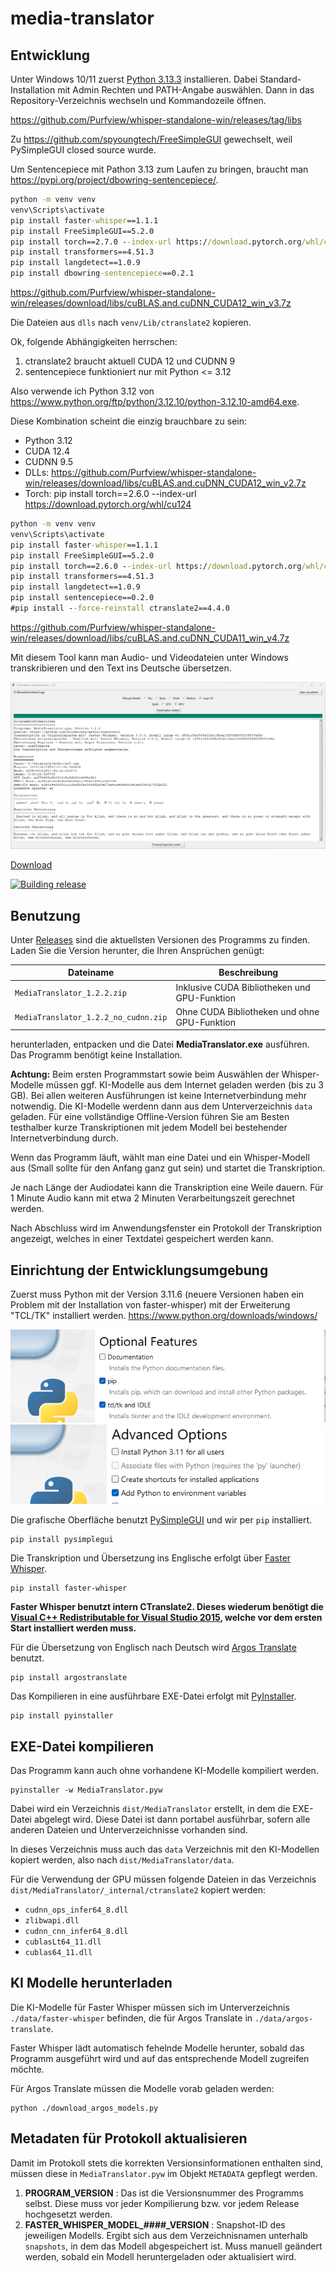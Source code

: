 # media-translator

## Entwicklung

Unter Windows 10/11 zuerst [Python 3.13.3](https://www.python.org/ftp/python/3.13.3/python-3.13.3-amd64.exe) installieren.
Dabei Standard-Installation mit Admin Rechten und PATH-Angabe auswählen.
Dann in das Repository-Verzeichnis wechseln und Kommandozeile öffnen.

https://github.com/Purfview/whisper-standalone-win/releases/tag/libs

Zu https://github.com/spyoungtech/FreeSimpleGUI gewechselt, weil PySimpleGUI closed source wurde.

Um Sentencepiece mit Pathon 3.13 zum Laufen zu bringen, braucht man https://pypi.org/project/dbowring-sentencepiece/.

```cmd
python -m venv venv
venv\Scripts\activate
pip install faster-whisper==1.1.1
pip install FreeSimpleGUI==5.2.0
pip install torch==2.7.0 --index-url https://download.pytorch.org/whl/cu118
pip install transformers==4.51.3
pip install langdetect==1.0.9
pip install dbowring-sentencepiece==0.2.1
```

https://github.com/Purfview/whisper-standalone-win/releases/download/libs/cuBLAS.and.cuDNN_CUDA12_win_v3.7z

Die Dateien aus `dlls` nach `venv/Lib/ctranslate2` kopieren.



Ok, folgende Abhängigkeiten herrschen:

1. ctranslate2 braucht aktuell CUDA 12 und CUDNN 9
2. sentencepiece funktioniert nur mit Python <= 3.12

Also verwende ich Python 3.12 von https://www.python.org/ftp/python/3.12.10/python-3.12.10-amd64.exe.

Diese Kombination scheint die einzig brauchbare zu sein:

- Python 3.12
- CUDA 12.4
- CUDNN 9.5
- DLLs: https://github.com/Purfview/whisper-standalone-win/releases/download/libs/cuBLAS.and.cuDNN_CUDA12_win_v2.7z
- Torch: pip install torch==2.6.0 --index-url https://download.pytorch.org/whl/cu124


```cmd
python -m venv venv
venv\Scripts\activate
pip install faster-whisper==1.1.1
pip install FreeSimpleGUI==5.2.0
pip install torch==2.6.0 --index-url https://download.pytorch.org/whl/cu124
pip install transformers==4.51.3
pip install langdetect==1.0.9
pip install sentencepiece==0.2.0
#pip install --force-reinstall ctranslate2==4.4.0
```

https://github.com/Purfview/whisper-standalone-win/releases/download/libs/cuBLAS.and.cuDNN_CUDA11_win_v4.7z








Mit diesem Tool kann man Audio- und Videodateien unter Windows transkribieren und den Text ins Deutsche übersetzen.

![](images/application.png)

[Download](https://github.com/hilderonny/media-translator/releases)

[![Building release](https://github.com/hilderonny/media-translator/actions/workflows/PyInstaller.yml/badge.svg)](https://github.com/hilderonny/media-translator/actions/workflows/PyInstaller.yml)

## Benutzung

Unter [Releases](https://github.com/hilderonny/media-translator/releases) sind die aktuellsten Versionen des Programms zu finden. Laden Sie die Version herunter, die Ihren Ansprüchen genügt:

|Dateiname|Beschreibung|
|---|---|
|`MediaTranslator_1.2.2.zip`|Inklusive CUDA Bibliotheken und GPU-Funktion|
|`MediaTranslator_1.2.2_no_cudnn.zip`|Ohne CUDA Bibliotheken und ohne GPU-Funktion|

 herunterladen, entpacken und die Datei **MediaTranslator.exe** ausführen. Das Programm benötigt keine Installation.

**Achtung:** Beim ersten Programmstart sowie beim Auswählen der Whisper-Modelle müssen ggf. KI-Modelle aus dem Internet geladen werden (bis zu 3 GB). Bei allen weiteren Ausführungen ist keine Internetverbindung mehr notwendig. Die KI-Modelle werdenn dann aus dem Unterverzeichnis `data` geladen. Für eine vollständige Offline-Version führen Sie am Besten testhalber kurze Transkriptionen mit jedem Modell bei bestehender Internetverbindung durch.

Wenn das Programm läuft, wählt man eine Datei und ein Whisper-Modell aus (Small sollte für den Anfang ganz gut sein) und startet die Transkription.

Je nach Länge der Audiodatei kann die Transkription eine Weile dauern. Für 1 Minute Audio kann mit etwa 2 Minuten Verarbeitungszeit gerechnet werden.

Nach Abschluss wird im Anwendungsfenster ein Protokoll der Transkription angezeigt, welches in einer Textdatei gespeichert werden kann.

## Einrichtung der Entwicklungsumgebung

Zuerst muss Python mit der Version 3.11.6 (neuere Versionen haben ein Problem mit der Installation von faster-whisper) mit der Erweiterung "TCL/TK" installiert werden. https://www.python.org/downloads/windows/

![](images/python-installer-1.png)
![](images/python-installer-2.png)

Die grafische Oberfläche benutzt [PySimpleGUI](https://www.pysimplegui.org/) und wir per `pip` installiert.

```
pip install pysimplegui
```

Die Transkription und Übersetzung ins Englische erfolgt über [Faster Whisper](https://github.com/guillaumekln/faster-whisper).

```
pip install faster-whisper
```

**Faster Whisper benutzt intern CTranslate2. Dieses wiederum benötigt die [Visual C++ Redistributable for Visual Studio 2015](https://www.microsoft.com/en-US/download/details.aspx?id=48145), welche vor dem ersten Start installiert werden muss.**

Für die Übersetzung von Englisch nach Deutsch wird [Argos Translate](https://github.com/argosopentech/argos-translate) benutzt.

```
pip install argostranslate
```

Das Kompilieren in eine ausführbare EXE-Datei erfolgt mit [PyInstaller](https://pyinstaller.org/en/stable/).

```
pip install pyinstaller
```

## EXE-Datei kompilieren

Das Programm kann auch ohne vorhandene KI-Modelle kompiliert werden.

```
pyinstaller -w MediaTranslator.pyw
```

Dabei wird ein Verzeichnis `dist/MediaTranslator` erstellt, in dem die EXE-Datei abgelegt wird. Diese Datei ist dann portabel ausführbar, sofern alle anderen Dateien und Unterverzeichnisse vorhanden sind.

In dieses Verzeichnis muss auch das `data` Verzeichnis mit den KI-Modellen kopiert werden, also nach `dist/MediaTranslator/data`.

Für die Verwendung der GPU müssen folgende Dateien in das Verzeichnis `dist/MediaTranslator/_internal/ctranslate2` kopiert werden:

- `cudnn_ops_infer64_8.dll`
- `zlibwapi.dll`
- `cudnn_cnn_infer64_8.dll`
- `cublasLt64_11.dll`
- `cublas64_11.dll`

## KI Modelle herunterladen

Die KI-Modelle für Faster Whisper müssen sich im Unterverzeichnis `./data/faster-whisper` befinden, die für Argos Translate in `./data/argos-translate`.

Faster Whisper lädt automatisch fehelnde Modelle herunter, sobald das Programm ausgeführt wird und auf das entsprechende Modell zugreifen möchte.

Für Argos Translate müssen die Modelle vorab geladen werden:

```
python ./download_argos_models.py
```

## Metadaten für Protokoll aktualisieren

Damit im Protokoll stets die korrekten Versionsinformationen enthalten sind, müssen diese in `MediaTranslator.pyw` im Objekt `METADATA` gepflegt werden.

1. **PROGRAM_VERSION** : Das ist die Versionsnummer des Programms selbst. Diese muss vor jeder Kompilierung bzw. vor jedem Release hochgesetzt werden.
2. **FASTER_WHISPER_MODEL_####_VERSION** : Snapshot-ID des jeweiligen Modells. Ergibt sich aus dem Verzeichnisnamen unterhalb `snapshots`, in dem das Modell abgespeichert ist. Muss manuell geändert werden, sobald ein Modell heruntergeladen oder aktualisiert wird.